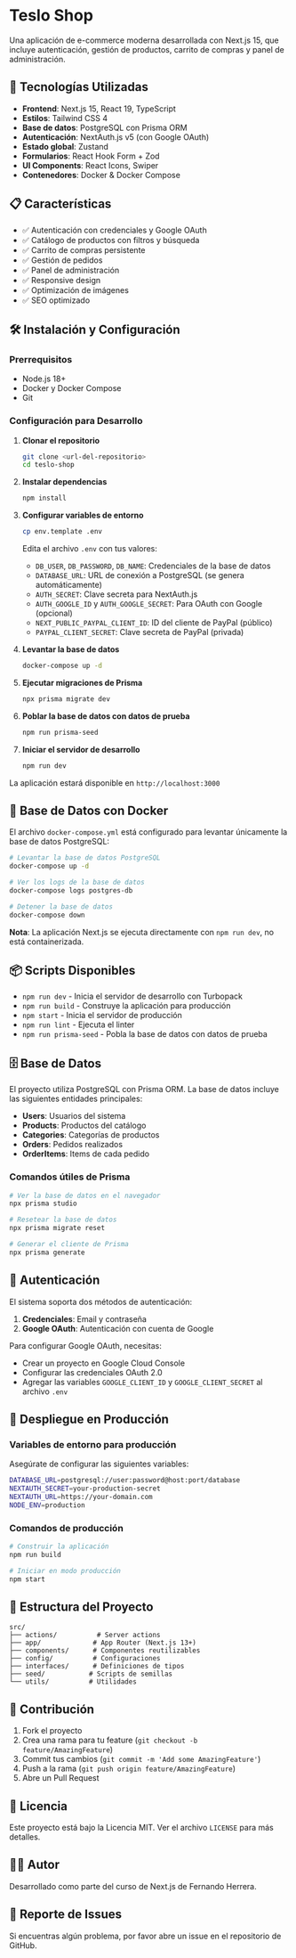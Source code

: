 # Teslo Shop

Una aplicación de e-commerce moderna desarrollada con Next.js 15, que incluye autenticación, gestión de productos, carrito de compras y panel de administración.

## 🚀 Tecnologías Utilizadas

- **Frontend**: Next.js 15, React 19, TypeScript
- **Estilos**: Tailwind CSS 4
- **Base de datos**: PostgreSQL con Prisma ORM
- **Autenticación**: NextAuth.js v5 (con Google OAuth)
- **Estado global**: Zustand
- **Formularios**: React Hook Form + Zod
- **UI Components**: React Icons, Swiper
- **Contenedores**: Docker & Docker Compose

## 📋 Características

- ✅ Autenticación con credenciales y Google OAuth
- ✅ Catálogo de productos con filtros y búsqueda
- ✅ Carrito de compras persistente
- ✅ Gestión de pedidos
- ✅ Panel de administración
- ✅ Responsive design
- ✅ Optimización de imágenes
- ✅ SEO optimizado

## 🛠️ Instalación y Configuración

### Prerrequisitos

- Node.js 18+ 
- Docker y Docker Compose
- Git

### Configuración para Desarrollo

1. **Clonar el repositorio**
   ```bash
   git clone <url-del-repositorio>
   cd teslo-shop
   ```

2. **Instalar dependencias**
   ```bash
   npm install
   ```

3. **Configurar variables de entorno**
   ```bash
   cp env.template .env
   ```
   Edita el archivo `.env` con tus valores:
   - `DB_USER`, `DB_PASSWORD`, `DB_NAME`: Credenciales de la base de datos
   - `DATABASE_URL`: URL de conexión a PostgreSQL (se genera automáticamente)
   - `AUTH_SECRET`: Clave secreta para NextAuth.js
   - `AUTH_GOOGLE_ID` y `AUTH_GOOGLE_SECRET`: Para OAuth con Google (opcional)
   - `NEXT_PUBLIC_PAYPAL_CLIENT_ID`: ID del cliente de PayPal (público)
   - `PAYPAL_CLIENT_SECRET`: Clave secreta de PayPal (privada)

4. **Levantar la base de datos**
   ```bash
   docker-compose up -d
   ```

5. **Ejecutar migraciones de Prisma**
   ```bash
   npx prisma migrate dev
   ```

6. **Poblar la base de datos con datos de prueba**
   ```bash
   npm run prisma-seed
   ```

7. **Iniciar el servidor de desarrollo**
   ```bash
   npm run dev
   ```

La aplicación estará disponible en `http://localhost:3000`

## 🐳 Base de Datos con Docker

El archivo `docker-compose.yml` está configurado para levantar únicamente la base de datos PostgreSQL:

```bash
# Levantar la base de datos PostgreSQL
docker-compose up -d

# Ver los logs de la base de datos
docker-compose logs postgres-db

# Detener la base de datos
docker-compose down
```

**Nota**: La aplicación Next.js se ejecuta directamente con `npm run dev`, no está containerizada.

## 📦 Scripts Disponibles

- `npm run dev` - Inicia el servidor de desarrollo con Turbopack
- `npm run build` - Construye la aplicación para producción
- `npm start` - Inicia el servidor de producción
- `npm run lint` - Ejecuta el linter
- `npm run prisma-seed` - Pobla la base de datos con datos de prueba

## 🗄️ Base de Datos

El proyecto utiliza PostgreSQL con Prisma ORM. La base de datos incluye las siguientes entidades principales:

- **Users**: Usuarios del sistema
- **Products**: Productos del catálogo
- **Categories**: Categorías de productos
- **Orders**: Pedidos realizados
- **OrderItems**: Items de cada pedido

### Comandos útiles de Prisma

```bash
# Ver la base de datos en el navegador
npx prisma studio

# Resetear la base de datos
npx prisma migrate reset

# Generar el cliente de Prisma
npx prisma generate
```

## 🔐 Autenticación

El sistema soporta dos métodos de autenticación:

1. **Credenciales**: Email y contraseña
2. **Google OAuth**: Autenticación con cuenta de Google

Para configurar Google OAuth, necesitas:
- Crear un proyecto en Google Cloud Console
- Configurar las credenciales OAuth 2.0
- Agregar las variables `GOOGLE_CLIENT_ID` y `GOOGLE_CLIENT_SECRET` al archivo `.env`

## 🚀 Despliegue en Producción

### Variables de entorno para producción

Asegúrate de configurar las siguientes variables:

```bash
DATABASE_URL=postgresql://user:password@host:port/database
NEXTAUTH_SECRET=your-production-secret
NEXTAUTH_URL=https://your-domain.com
NODE_ENV=production
```

### Comandos de producción

```bash
# Construir la aplicación
npm run build

# Iniciar en modo producción
npm start
```

## 📁 Estructura del Proyecto

```
src/
├── actions/          # Server actions
├── app/             # App Router (Next.js 13+)
├── components/      # Componentes reutilizables
├── config/          # Configuraciones
├── interfaces/      # Definiciones de tipos
├── seed/           # Scripts de semillas
└── utils/          # Utilidades
```

## 🤝 Contribución

1. Fork el proyecto
2. Crea una rama para tu feature (`git checkout -b feature/AmazingFeature`)
3. Commit tus cambios (`git commit -m 'Add some AmazingFeature'`)
4. Push a la rama (`git push origin feature/AmazingFeature`)
5. Abre un Pull Request

## 📝 Licencia

Este proyecto está bajo la Licencia MIT. Ver el archivo `LICENSE` para más detalles.

## 👨‍💻 Autor

Desarrollado como parte del curso de Next.js de Fernando Herrera.

## 🐛 Reporte de Issues

Si encuentras algún problema, por favor abre un issue en el repositorio de GitHub.
